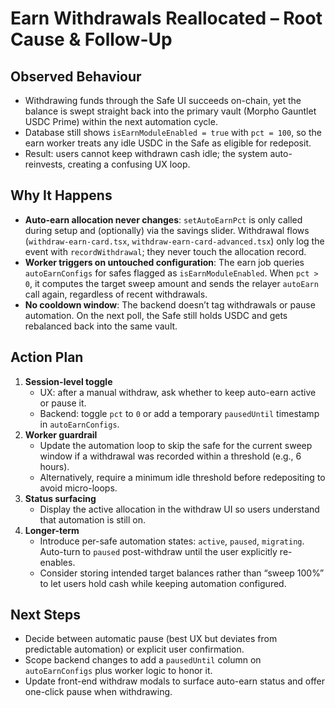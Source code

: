 # Earn Withdrawals Reallocated – Root Cause & Follow-Up

## Observed Behaviour
- Withdrawing funds through the Safe UI succeeds on-chain, yet the balance is swept straight back into the primary vault (Morpho Gauntlet USDC Prime) within the next automation cycle.
- Database still shows `isEarnModuleEnabled = true` with `pct = 100`, so the earn worker treats any idle USDC in the Safe as eligible for redeposit.
- Result: users cannot keep withdrawn cash idle; the system auto-reinvests, creating a confusing UX loop.

## Why It Happens
- **Auto-earn allocation never changes**: `setAutoEarnPct` is only called during setup and (optionally) via the savings slider. Withdrawal flows (`withdraw-earn-card.tsx`, `withdraw-earn-card-advanced.tsx`) only log the event with `recordWithdrawal`; they never touch the allocation record.
- **Worker triggers on untouched configuration**: The earn job queries `autoEarnConfigs` for safes flagged as `isEarnModuleEnabled`. When `pct > 0`, it computes the target sweep amount and sends the relayer `autoEarn` call again, regardless of recent withdrawals.
- **No cooldown window**: The backend doesn’t tag withdrawals or pause automation. On the next poll, the Safe still holds USDC and gets rebalanced back into the same vault.

## Action Plan
1. **Session-level toggle**
   - UX: after a manual withdraw, ask whether to keep auto-earn active or pause it.
   - Backend: toggle `pct` to `0` or add a temporary `pausedUntil` timestamp in `autoEarnConfigs`.
2. **Worker guardrail**
   - Update the automation loop to skip the safe for the current sweep window if a withdrawal was recorded within a threshold (e.g., 6 hours).
   - Alternatively, require a minimum idle threshold before redepositing to avoid micro-loops.
3. **Status surfacing**
   - Display the active allocation in the withdraw UI so users understand that automation is still on.
4. **Longer-term**
   - Introduce per-safe automation states: `active`, `paused`, `migrating`. Auto-turn to `paused` post-withdraw until the user explicitly re-enables.
   - Consider storing intended target balances rather than “sweep 100%” to let users hold cash while keeping automation configured.

## Next Steps
- Decide between automatic pause (best UX but deviates from predictable automation) or explicit user confirmation.
- Scope backend changes to add a `pausedUntil` column on `autoEarnConfigs` plus worker logic to honor it.
- Update front-end withdraw modals to surface auto-earn status and offer one-click pause when withdrawing.
